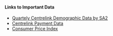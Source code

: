 #### Links to Important Data

* [Quartely Centrelink Demographic Data by SA2](https://data.gov.au/dataset/ds-dga-cff2ae8a-55e4-47db-a66d-e177fe0ac6a0/details)
* [Centrelink Payment Data](https://www.servicesaustralia.gov.au/organisations/about-us/corporate-publications-and-resources/guide-australian-government-payments/historical-versions-guide-australian-government-payments)
* [Consumer Price Index](https://www.abs.gov.au/statistics/economy/price-indexes-and-inflation/consumer-price-index-australia)

